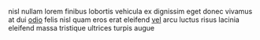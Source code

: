nisl nullam lorem finibus lobortis vehicula ex dignissim eget donec vivamus at
dui [odio](generated_webpages/nisi6.md) felis nisl quam eros erat eleifend
[vel](generated_webpages/consectetur.md) arcu luctus risus lacinia eleifend
massa tristique ultrices turpis augue